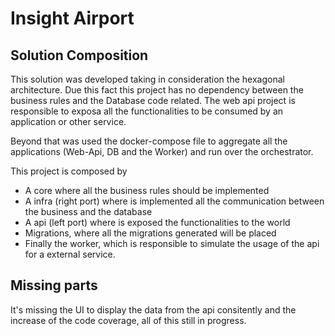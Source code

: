 # Insight Airport

## Solution Composition

This solution was developed taking in consideration the hexagonal architecture.
Due this fact this project has no dependency between the business rules and the Database code related.
The web api project is responsible to exposa all the functionalities to be consumed by an application or other service.

Beyond that was used the docker-compose file to aggregate all the applications (Web-Api, DB and the Worker) and run over the orchestrator.

This project is composed by
- A core where all the business rules should be implemented
- A infra (right port) where is implemented all the communication between the business and the database
- A api (left port) where is exposed the functionalities to the world
- Migrations, where all the migrations generated will be placed
- Finally the worker, which is responsible to simulate the usage of the api for a external service.

## Missing parts

It's missing the UI to display the data from the api consitently and the increase of the code coverage, all of this still in progress.

